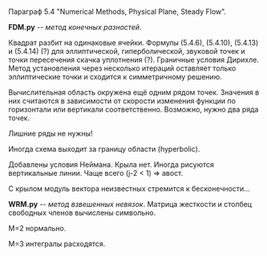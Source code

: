 Параграф 5.4 "Numerical Methods, Physical Plane, Steady Flow".

**FDM.py** -- *метод конечных разностей*.

Квадрат разбит на одинаковые ячейки. Формулы (5.4.6), (5.4.10), (5.4.13) и (5.4.14) (?) для эллиптической, гиперболической, звуковой точек и точки пересечения скачка уплотнения (?). Граничные условия Дирихле. Метод установления через несколько итераций оставляет только эллиптические точки и сходится к симметричному решению.

Вычислительная область окружена ещё одним рядом точек. Значения в них считаются в зависимости от скорости изменения функции по горизонтали или вертикали соответственно. Возможно, нужно два ряда точек.

Лишние ряды не нужны!

Иногда схема выходит за границу области (hyperbolic).

Добавлены условия Неймана. Крыла нет. Иногда рисуются вертикальные линии. Чаще всего (j-2 < 1) => авост.

С крылом модуль вектора неизвестных стремится к бесконечности...

**WRM.py** -- *метод взвешенных невязок*.
Матрица жесткости и столбец свободных членов вычислены символьно. 

М=2 нормально.

М=3 интегралы расходятся.
